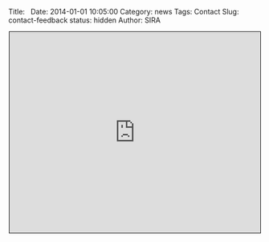 Title: &nbsp;
Date: 2014-01-01 10:05:00
Category: news
Tags: Contact
Slug: contact-feedback
status: hidden
Author: SIRA

<center><iframe style="border:1px solid black" seamless frameborder=0 scrolling="no" src="https://docs.google.com/a/rudis.net/forms/d/1v9JPcwohR6qjouXfMm9JIpFmUv7ZlkUeY4CDSz_UkQY/viewform?embedded=true" width="500" height="400" frameborder="0" marginheight="0" marginwidth="0">Loading...</iframe></center>
